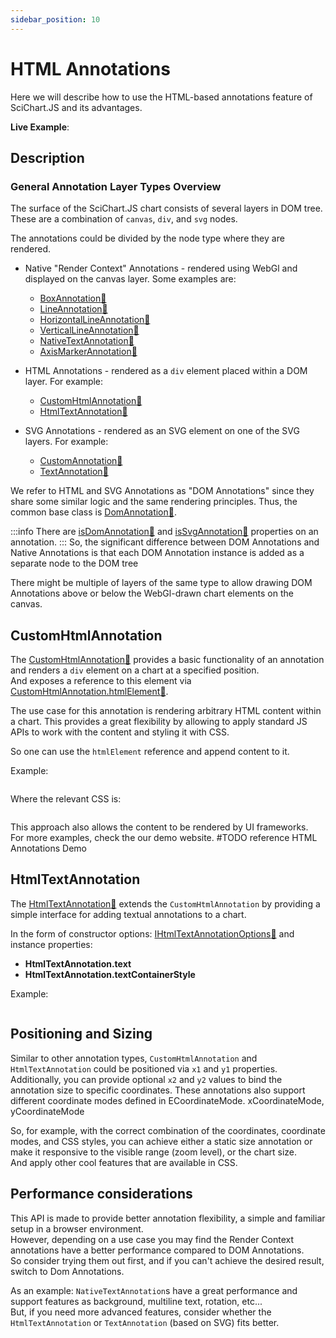 ```yaml
---
sidebar_position: 10
---
```


# HTML Annotations

Here we will describe how to use the HTML-based annotations feature of SciChart.JS and its advantages.

**Live Example**:

<LiveDocSnippet name="./demo" cssPath="./demo.css" />

## Description

### General Annotation Layer Types Overview

The surface of the SciChart.JS chart consists of several layers in DOM tree.
These are a combination of `canvas`, `div`, and `svg` nodes.

The annotations could be divided by the node type where they are rendered.

- Native "Render Context" Annotations - rendered using WebGl and displayed on the canvas layer.
  Some examples are:

    - [BoxAnnotation:blue_book:](https://www.scichart.com/documentation/js/current/webframe.html#BoxAnnotation.html)
    - [LineAnnotation:blue_book:](https://www.scichart.com/documentation/js/current/webframe.html#LineAnnotation.html)
    - [HorizontalLineAnnotation:blue_book:](https://www.scichart.com/documentation/js/current/webframe.html#HorizontalLineAnnotation.html)
    - [VerticalLineAnnotation:blue_book:](https://www.scichart.com/documentation/js/current/webframe.html#VerticalLineAnnotation.html)
    - [NativeTextAnnotation:blue_book:](https://www.scichart.com/documentation/js/current/webframe.html#NativeTextAnnotation.html)
    - [AxisMarkerAnnotation:blue_book:](https://www.scichart.com/documentation/js/current/webframe.html#AxisMarkerAnnotation.html)

- HTML Annotations - rendered as a `div` element placed within a DOM layer.
  For example:
    - [CustomHtmlAnnotation:blue_book:](https://www.scichart.com/documentation/js/current/webframe.html#CustomAnnotation.html)
    - [HtmlTextAnnotation:blue_book:](https://www.scichart.com/documentation/js/current/webframe.html#TextAnnotation.html)
- SVG Annotations - rendered as an SVG element on one of the SVG layers.
  For example:
    - [CustomAnnotation:blue_book:](https://www.scichart.com/documentation/js/current/webframe.html#CustomAnnotation.html)
    - [TextAnnotation:blue_book:](https://www.scichart.com/documentation/js/current/webframe.html#TextAnnotation.html)

We refer to HTML and SVG Annotations as "DOM Annotations" since they share some similar logic and the same rendering principles. Thus, the common base class is [DomAnnotation:blue_book:](https://www.scichart.com/documentation/js/v4/typedoc/classes/domannotationbase.html).

:::info
There are [isDomAnnotation:blue_book:](https://www.scichart.com/documentation/js/v4/typedoc/classes/annotationbase.html#isdomannotation) and [isSvgAnnotation:blue_book:](https://www.scichart.com/documentation/js/current/typedoc/classes/annotationbase.html#issvgannotation) properties on an annotation.
:::
So, the significant difference between DOM Annotations and Native Annotations
is that each DOM Annotation instance is added as a separate node to the DOM tree

There might be multiple of layers of the same type to allow drawing DOM Annotations above or below the WebGl-drawn chart elements on the canvas.

## CustomHtmlAnnotation

The [CustomHtmlAnnotation:blue_book:](https://www.scichart.com/documentation/js/current/webframe.html#CustomHtmlAnnotation.html) provides a basic functionality of an annotation and renders a `div` element on a chart at a specified position.  
And exposes a reference to this element via [CustomHtmlAnnotation.htmlElement:blue_book:](https://www.scichart.com/documentation/js/v4/typedoc/classes/customhtmlannotation.html#htmlelement).

The use case for this annotation is rendering arbitrary HTML content within a chart.
This provides a great flexibility by allowing to apply standard JS APIs to work with the content and styling it with CSS.

So one can use the `htmlElement` reference and append content to it.

Example:

```ts showLineNumbers file=./demo.js start=region_A_start end=region_A_end

```

Where the relevant CSS is:

```css file=./demo.css

```

This approach also allows the content to be rendered by UI frameworks.  
For more examples, check the our demo website. #TODO reference HTML Annotations Demo

## HtmlTextAnnotation

The [HtmlTextAnnotation:blue_book:](https://www.scichart.com/documentation/js/current/webframe.html#HtmlTextAnnotation.html) extends the `CustomHtmlAnnotation` by providing a simple interface for adding textual annotations to a chart.

In the form of constructor options:
[IHtmlTextAnnotationOptions:blue_book:](https://www.scichart.com/documentation/js/current/webframe.html#IHtmlTextAnnotationOptions.html)
and instance properties:

- **HtmlTextAnnotation.text**
- **HtmlTextAnnotation.textContainerStyle**

Example:

```ts showLineNumbers file=./demo.js start=region_B_start end=region_B_end

```

## Positioning and Sizing

Similar to other annotation types, `CustomHtmlAnnotation` and `HtmlTextAnnotation` could be positioned via
`x1` and `y1` properties.  
Additionally, you can provide optional `x2` and `y2` values to bind the annotation size to specific coordinates.
These annotations also support different coordinate modes defined in ECoordinateMode.
xCoordinateMode, yCoordinateMode

So, for example, with the correct combination of the coordinates, coordinate modes, and CSS styles, you can achieve either a static size annotation or make it responsive to the visible range (zoom level), or the chart size.  
And apply other cool features that are available in CSS.

## Performance considerations

This API is made to provide better annotation flexibility, a simple and familiar setup in a browser environment.  
However, depending on a use case you may find the Render Context annotations have a better performance compared to DOM Annotations.  
So consider trying them out first, and if you can't achieve the desired result, switch to Dom Annotations.

As an example:
`NativeTextAnnotation`s have a great performance and support features as background, multiline text, rotation, etc...  
But, if you need more advanced features, consider whether the `HtmlTextAnnotation` or `TextAnnotation` (based on SVG) fits better.
